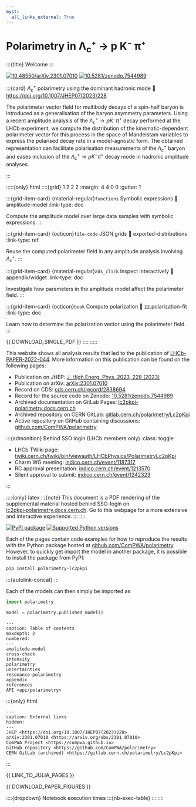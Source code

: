 ```yaml
---
myst:
  all_links_external: True
---
```


# Polarimetry in Λ<sub>c</sub>⁺&nbsp;→&nbsp;p&nbsp;K⁻&nbsp;π⁺

:::{title} Welcome
:::

[![10.48550/arXiv.2301.07010](https://zenodo.org/badge/doi/10.48550/arXiv.2301.07010.svg)](https://doi.org/10.48550/arXiv.2301.07010)
[![10.5281/zenodo.7544989](https://zenodo.org/badge/doi/10.5281/zenodo.7544989.svg)](https://doi.org/10.5281/zenodo.7544989)

<!-- cspell:disable -->

:::{card} $\Lambda^+_\mathrm{c}$ polarimetry using the dominant hadronic mode
:link: https://doi.org/10.1007/JHEP07(2023)228

The polarimeter vector field for multibody decays of a spin-half baryon is introduced as a generalisation of the baryon asymmetry parameters. Using a recent amplitude analysis of the $\Lambda^+_\mathrm{c} \to p K^- \pi^+$ decay performed at the LHCb experiment, we compute the distribution of the kinematic-dependent polarimeter vector for this process in the space of Mandelstam variables to express the polarised decay rate in a model-agnostic form. The obtained representation can facilitate polarisation measurements of the $\Lambda^+_\mathrm{c}$ baryon and eases inclusion of the $\Lambda^+_\mathrm{c} \to p K^- \pi^+$ decay mode in hadronic amplitude analyses.

<!-- cspell:enable -->

:::

:::::{only} html
::::{grid} 1 2 2 2
:margin: 4 4 0 0
:gutter: 1

:::{grid-item-card} {material-regular}`functions` Symbolic expressions
:link: amplitude-model
:link-type: doc

Compute the amplitude model over large data samples with symbolic expressions.
:::

:::{grid-item-card} {octicon}`file-code` JSON grids
:link: exported-distributions
:link-type: ref

Reuse the computed polarimeter field in any amplitude analysis involving $\Lambda_\mathrm{c}^+$.
:::

:::{grid-item-card} {material-regular}`ads_click` Inspect interactively
:link: appendix/widget
:link-type: doc

Investigate how parameters in the amplitude model affect the polarimeter field.
:::

:::{grid-item-card} {octicon}`book` Compute polarization
:link: zz.polarization-fit
:link-type: doc

Learn how to determine the polarization vector using the polarimeter field.
:::

{{ DOWNLOAD_SINGLE_PDF }}
::::
:::::

This website shows all analysis results that led to the publication of [LHCb-PAPER-2022-044](https://cds.cern.ch/record/2838694). More information on this publication can be found on the following pages:

- Publication on JHEP: [J. High Energ. Phys. 2023, 228 (2023)](<https://doi.org/10.1007/JHEP07(2023)228>)
  <!-- cspell:ignore Energ -->
- Publication on arXiv: [arXiv:2301.07010](https://arxiv.org/abs/2301.07010)
- Record on CDS: [cds.cern.ch/record/2838694](https://cds.cern.ch/record/2838694)
- Record for the source code on Zenodo: [10.5281/zenodo.7544989](https://doi.org/10.5281/zenodo.7544989)
- Archived documentation on GitLab Pages: [lc2pkpi-polarimetry.docs.cern.ch](https://lc2pkpi-polarimetry.docs.cern.ch)
- Archived repository on CERN GitLab: [gitlab.cern.ch/polarimetry/Lc2pKpi](https://gitlab.cern.ch/polarimetry/Lc2pKpi)
- Active repository on GitHub containing discussions: [github.com/ComPWA/polarimetry](https://github.com/ComPWA/polarimetry)

:::{admonition} Behind SSO login (LHCb members only)
:class: toggle

- LHCb TWiki page: [twiki.cern.ch/twiki/bin/viewauth/LHCbPhysics/PolarimetryLc2pKpi](https://twiki.cern.ch/twiki/bin/viewauth/LHCbPhysics/PolarimetryLc2pKpi)
- Charm WG meeting: [indico.cern.ch/event/1187317](https://indico.cern.ch/event/1187317)
- RC approval presentation: [indico.cern.ch/event/1213570](https://indico.cern.ch/event/1213570)
- Silent approval to submit: [indico.cern.ch/event/1242323](https://indico.cern.ch/event/1242323)

:::

<!-- cspell:ignore lc2pkpi -->

::::{only} latex
:::{note}
This document is a PDF rendering of the supplemental material hosted behind SSO-login on [lc2pkpi‑polarimetry.docs.cern.ch](https://lc2pkpi-polarimetry.docs.cern.ch). Go to this webpage for a more extensive and interactive experience.
:::
::::

[![PyPI package](https://badge.fury.io/py/polarimetry-lc2pkpi.svg)](https://pypi.org/project/polarimetry-lc2pkpi)
[![Supported Python versions](https://img.shields.io/pypi/pyversions/polarimetry-lc2pkpi)](https://pypi.org/project/polarimetry-lc2pkpi)

Each of the pages contain code examples for how to reproduce the results with the Python package hosted at [github.com/ComPWA/polarimetry](https://github.com/ComPWA/polarimetry). However, to quickly get import the model in another package, it is possible to install the package from PyPI:

```bash
pip install polarimetry-lc2pkpi
```

:::{autolink-concat}
:::

Each of the models can then simply be imported as

```python
import polarimetry

model = polarimetry.published_model()
```

<!-- cspell:ignore maxdepth -->

```{toctree}
---
caption: Table of contents
maxdepth: 2
numbered:
---
amplitude-model
cross-check
intensity
polarimetry
uncertainties
resonance-polarimetry
appendix
references
API <api/polarimetry>
```

:::{only} html

```{toctree}
---
caption: External links
hidden:
---
JHEP <https://doi.org/10.1007/JHEP07(2023)228>
arXiv:2301.07010 <https://arxiv.org/abs/2301.07010>
ComPWA Project <https://compwa.github.io>
GitHub repository <https://github.com/ComPWA/polarimetry>
CERN GitLab (archived) <https://gitlab.cern.ch/polarimetry/Lc2pKpi>
```

:::

{{ LINK_TO_JULIA_PAGES }}

{{ DOWNLOAD_PAPER_FIGURES }}

::::{dropdown} Notebook execution times
:::{nb-exec-table}
:::
::::
